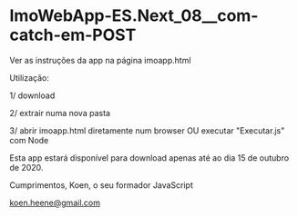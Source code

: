 # ImoWebApp-ES.Next_08__com-catch-em-POST

Ver as instruções da app na página imoapp.html

Utilização:

1/ download

2/ extrair numa nova pasta

3/ abrir imoapp.html diretamente num browser OU executar "Executar.js" com Node

Esta app estará disponível para download apenas até ao dia 15 de outubro de 2020.

Cumprimentos,
Koen, o seu formador JavaScript

koen.heene@gmail.com
